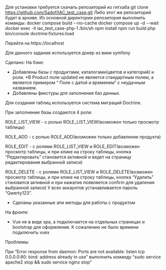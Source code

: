 Для установки требуется скачать репозиторий из гитхаба
git clone https://github.com/Sadof/IAC_test_case.git
Либо этот же репозиторий будет в архиве.
Из основной директории репозитория выполнить команды:
docker compose build --no-cache
docker compose up -d --wait
docker exec -it iac_test_case-php-1 /bin/sh
npm install
npm run build
php bin/console doctrine:fixtures:load


Перейти на https://localhost

Для данного задания используется докер из вики symfony

Сделано:
На бэке:
- Добавлены базы с продуктами, каталогами(цветов и категорий) и роли.
*В Product поле updated не является стандартным полем, а является примером “ Поле с датой и временем” с неудачным названием.
- Добавлены фикстуры для заполнения баз данных. 

Для создания таблиц используется система миграций Doctrine.

При заполнение базы создаются 4 роли:

ROLE_LIST_VIEW - с ролью ROLE_LIST_VIEW(возможен только просмотр таблицы)

ROLE_ADD - с ролью ROLE_ADD(возможен только добавление продукта)

ROLE_EDIT - с ролями ROLE_LIST_VIEW и ROLE_EDIT(возможен просмотр 
таблицы, и при клике на строку таблицы, кнопка “Редактировать” становится 
активной и ведет на страницу редактирования выбранной записи)

ROLE_DELETE - с ролями ROLE_LIST_VIEW и ROLE_DELETE(возможен просмотр 
таблицы, и при клике на строку таблицы, кнопка “Удалить” становится 
активной и при нажатие появляется confirm для удаления выбранной записи)
У всех аккаунтов устанавливается пароль “Qwerty123”.

-  Сделаны указанные апи методы для работы с продуктом

На фронте:


- Vue не в виде spa, а подключается на отдельных страницах и bootstrap для оформления. К сожалению не было времени подключить vuex

Проблемы:


При “Error response from daemon: Ports are not available: listen tcp 0.0.0.0:80: bind: address already in use” выполнить команду “sudo service apache2 stop && sudo service nginx stop”

